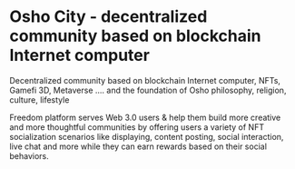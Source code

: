# Osho City - decentralized community based on blockchain Internet computer

Decentralized community based on blockchain Internet computer, NFTs, Gamefi 3D, Metaverse .... and the foundation of Osho philosophy, religion, culture, lifestyle

Freedom platform serves Web 3.0 users & help them build more creative and more thoughtful communities by offering users a variety of NFT socialization scenarios like displaying, content posting, social interaction, live chat and more while they can earn rewards based on their social behaviors.
